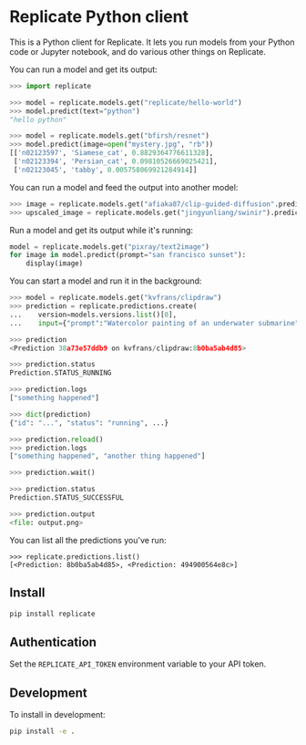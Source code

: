 # Replicate Python client

This is a Python client for Replicate. It lets you run models from your Python code or Jupyter notebook, and do various other things on Replicate.

You can run a model and get its output:

```python
>>> import replicate

>>> model = replicate.models.get("replicate/hello-world")
>>> model.predict(text="python")
"hello python"

>>> model = replicate.models.get("bfirsh/resnet")
>>> model.predict(image=open("mystery.jpg", "rb"))
[['n02123597', 'Siamese_cat', 0.8829364776611328],
 ['n02123394', 'Persian_cat', 0.09810526669025421],
 ['n02123045', 'tabby', 0.005758069921284914]]
```

You can run a model and feed the output into another model:

```python
>>> image = replicate.models.get("afiaka87/clip-guided-diffusion".predict(prompt="avocado armchair")
>>> upscaled_image = replicate.models.get("jingyunliang/swinir").predict(image=image)
```

Run a model and get its output while it's running:

```python
model = replicate.models.get("pixray/text2image")
for image in model.predict(prompt="san francisco sunset"):
    display(image)
```

You can start a model and run it in the background:

```python
>>> model = replicate.models.get("kvfrans/clipdraw")
>>> prediction = replicate.predictions.create(
...    version=models.versions.list()[0],
...    input={"prompt":"Watercolor painting of an underwater submarine"})

>>> prediction
<Prediction 38a73e57ddb9 on kvfrans/clipdraw:8b0ba5ab4d85>

>>> prediction.status
Prediction.STATUS_RUNNING

>>> prediction.logs
["something happened"]

>>> dict(prediction)
{"id": "...", "status": "running", ...}

>>> prediction.reload()
>>> prediction.logs
["something happened", "another thing happened"]

>>> prediction.wait()

>>> prediction.status
Prediction.STATUS_SUCCESSFUL

>>> prediction.output
<file: output.png>
```

You can list all the predictions you've run:

```
>>> replicate.predictions.list()
[<Prediction: 8b0ba5ab4d85>, <Prediction: 494900564e8c>]
```

## Install

```bash
pip install replicate
```

## Authentication

Set the `REPLICATE_API_TOKEN` environment variable to your API token.

## Development

To install in development:

```bash
pip install -e .
```

